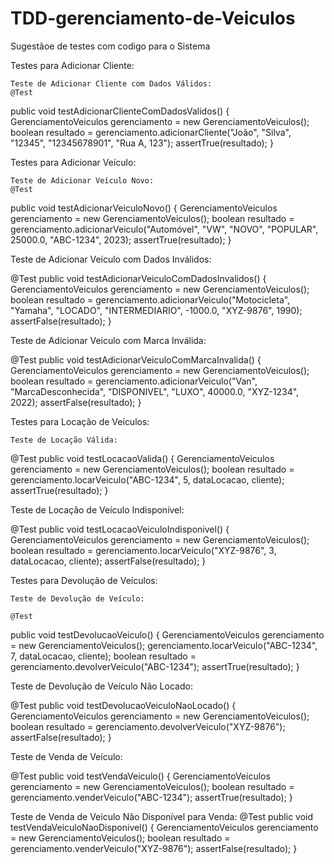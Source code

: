 # TDD-gerenciamento-de-Veiculos
Sugestãoe de testes com codigo para o Sistema



Testes para Adicionar Cliente:

    Teste de Adicionar Cliente com Dados Válidos:
    @Test
public void testAdicionarClienteComDadosValidos() {
    GerenciamentoVeiculos gerenciamento = new GerenciamentoVeiculos();
    boolean resultado = gerenciamento.adicionarCliente("João", "Silva", "12345", "12345678901", "Rua A, 123");
    assertTrue(resultado);
}

Testes para Adicionar Veículo:

    Teste de Adicionar Veículo Novo:
    @Test
public void testAdicionarVeiculoNovo() {
    GerenciamentoVeiculos gerenciamento = new GerenciamentoVeiculos();
    boolean resultado = gerenciamento.adicionarVeiculo("Automóvel", "VW", "NOVO", "POPULAR", 25000.0, "ABC-1234", 2023);
    assertTrue(resultado);
}

Teste de Adicionar Veículo com Dados Inválidos:

@Test
public void testAdicionarVeiculoComDadosInvalidos() {
    GerenciamentoVeiculos gerenciamento = new GerenciamentoVeiculos();
    boolean resultado = gerenciamento.adicionarVeiculo("Motocicleta", "Yamaha", "LOCADO", "INTERMEDIARIO", -1000.0, "XYZ-9876", 1990);
    assertFalse(resultado);
}

Teste de Adicionar Veículo com Marca Inválida:

@Test
public void testAdicionarVeiculoComMarcaInvalida() {
    GerenciamentoVeiculos gerenciamento = new GerenciamentoVeiculos();
    boolean resultado = gerenciamento.adicionarVeiculo("Van", "MarcaDesconhecida", "DISPONIVEL", "LUXO", 40000.0, "XYZ-1234", 2022);
    assertFalse(resultado);
}

Testes para Locação de Veículos:

    Teste de Locação Válida:

 @Test
public void testLocacaoValida() {
    GerenciamentoVeiculos gerenciamento = new GerenciamentoVeiculos();
    boolean resultado = gerenciamento.locarVeiculo("ABC-1234", 5, dataLocacao, cliente);
    assertTrue(resultado);
}

Teste de Locação de Veículo Indisponível:

@Test
public void testLocacaoVeiculoIndisponivel() {
    GerenciamentoVeiculos gerenciamento = new GerenciamentoVeiculos();
    boolean resultado = gerenciamento.locarVeiculo("XYZ-9876", 3, dataLocacao, cliente);
    assertFalse(resultado);
}

Testes para Devolução de Veículos:

    Teste de Devolução de Veículo:

    @Test
public void testDevolucaoVeiculo() {
    GerenciamentoVeiculos gerenciamento = new GerenciamentoVeiculos();
    gerenciamento.locarVeiculo("ABC-1234", 7, dataLocacao, cliente);
    boolean resultado = gerenciamento.devolverVeiculo("ABC-1234");
    assertTrue(resultado);
}

Teste de Devolução de Veículo Não Locado:

@Test
public void testDevolucaoVeiculoNaoLocado() {
    GerenciamentoVeiculos gerenciamento = new GerenciamentoVeiculos();
    boolean resultado = gerenciamento.devolverVeiculo("XYZ-9876");
    assertFalse(resultado);
}

Teste de Venda de Veículo:

@Test
public void testVendaVeiculo() {
    GerenciamentoVeiculos gerenciamento = new GerenciamentoVeiculos();
    boolean resultado = gerenciamento.venderVeiculo("ABC-1234");
    assertTrue(resultado);
}

Teste de Venda de Veículo Não Disponível para Venda:
@Test
public void testVendaVeiculoNaoDisponivel() {
    GerenciamentoVeiculos gerenciamento = new GerenciamentoVeiculos();
    boolean resultado = gerenciamento.venderVeiculo("XYZ-9876");
    assertFalse(resultado);
}



